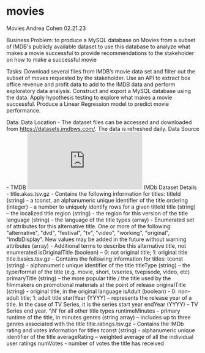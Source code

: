 # movies
 
Movies
Andrea Cohen
02.21.23

Business Problem:
to produce a MySQL database on Movies from a subset of IMDB's publicly available dataset
to use this database to analyze what makes a movie successful
to provide recommendations to the stakeholder on how to make a successful movie

Tasks:
Download several files from IMDB’s movie data set and filter out the subset of moves requested by the stakeholder.
Use an API to extract box office revenue and profit data to add to the IMDB data and perform exploratory data analysis.
Construct and export a MySQL database using the data.
Apply hypothesis testing to explore what makes a movie successful.
Produce a Linear Regression model to predict movie performance.

Data:
Data Location - The dataset files can be accessed and downloaded from https://datasets.imdbws.com/. The data is refreshed daily.
Data Source - TMDB
![TMDB.pdf](http://localhost:8888/files/TMDB.pdf)
IMDb Dataset Details -
title.akas.tsv.gz -
Contains the following information for titles:
titleId (string) - a tconst, an alphanumeric unique identifier of the title
ordering (integer) – a number to uniquely identify rows for a given titleId
title (string) – the localized title
region (string) - the region for this version of the title
language (string) - the language of the title
types (array) - Enumerated set of attributes for this alternative title. One or more of the following: "alternative", "dvd", "festival", "tv", "video", "working", "original", "imdbDisplay". New values may be added in the future without warning
attributes (array) - Additional terms to describe this alternative title, not enumerated
isOriginalTitle (boolean) – 0: not original title; 1: original title
title.basics.tsv.gz -
Contains the following information for titles:
tconst (string) - alphanumeric unique identifier of the title
titleType (string) – the type/format of the title (e.g. movie, short, tvseries, tvepisode, video, etc)
primaryTitle (string) – the more popular title / the title used by the filmmakers on promotional materials at the point of release
originalTitle (string) - original title, in the original language
isAdult (boolean) - 0: non-adult title; 1: adult title
startYear (YYYY) – represents the release year of a title. In the case of TV Series, it is the series start year
endYear (YYYY) – TV Series end year. ‘\N’ for all other title types
runtimeMinutes – primary runtime of the title, in minutes
genres (string array) – includes up to three genres associated with the title
title.ratings.tsv.gz –
Contains the IMDb rating and votes information for titles
tconst (string) - alphanumeric unique identifier of the title
averageRating – weighted average of all the individual user ratings
numVotes - number of votes the title has received